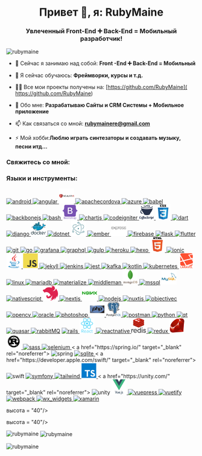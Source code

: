<h1 align="center">Привет 👋, я: RubyMaine</h1>
<h3 align="center">Увлеченный Front-End ➕ Back-End = Мобильный разработчик!</h3>

<p align="left"> <img src="https://komarev.com/ghpvc/?username=rubymaine&label=Profile%20views&color=0e75b6&style=flat" alt="rubymaine" /> </p>

- 🔭 Сейчас я занимаю над собой: **Front -End ➕ Back-End = Мобильный**

- 🌱 Я сейчас обучаюсь: **Фреймворки, курсы и т.д.**

- 👨‍💻 Все мои проекты получены на: [https://github.com/RubyMaine]( https://github.com/RubyMaine)

- 💬 Обо мне: **Разрабатываю Сайты и CRM Системы + Мобильное приложение**

- 📫 Как связаться со мной: **rubymainere@gmail.com**

- ⚡ Мой хобби:**Люблю играть синтезаторы и создавать музыку, песни итд...**

<h3 align="left">Свяжитесь со мной:</h3>
<p align="left">
</p>

<h3 align="left">Языки и инструменты:</h3>
<p align="left"> <a href="https://developer.android.com" target="_blank" rel="noreferrer"> <img src="https://raw.githubusercontent.com/devicons /devicon/master/icons/android/android-original-wordmark.svg" alt="android" width="40" height="40"/> </a> <a href="https://angular.io " target="_blank" rel="noreferrer"> <img src="https://angular.io/assets/images/logos/angular/angular.svg" alt="angular" width="40" height=" 40"/> </a> <a href="https://angular.io" target="_blank" rel="noreferrer"> <img src="https://raw.githubusercontent.com/devicons/devicon/master/icons/angularjs/angularjs-original-wordmark.svg" alt="angularjs" width="40" height="40"/> </a> <a href="https:// cordova.apache.org/" target="_blank" rel="noreferrer"> <img src="https://www.vectorlogo.zone/logos/apache_cordova/apache_cordova-icon.svg" alt="apachecordova" width= "40" height="40"/> </a> <a href="https://azure.microsoft.com/en-in/" target="_blank" rel="noreferrer"> <img src=" https://www.vectorlogo.zone/logos/microsoft_azure/microsoft_azure-icon.svg" alt="azure" width="40" height="40"/> </a> <a href="https://babeljs.io/" target="_blank" rel="noreferrer"> <img src="https://www.vectorlogo.zone/logos/babeljs/babeljs-icon.svg" alt ="babel" width="40" height="40"/> </a> <a href="https://backbonejs.org" target="_blank" rel="noreferrer"> <img src="https ://raw.githubusercontent.com/devicons/devicon/master/icons/backbonejs/backbonejs-original-wordmark.svg" alt="backbonejs" width="40" height="40"/> </a> <a href="https://www.gnu.org/software/bash/" target="_blank" rel="noreferrer"> <img src="https://www.vectorlogo.zone/logos/gnu_bash/gnu_bash- значок.svg" alt="bash" width="40" height="40"/> </a> <a href="https://getbootstrap.com" target="_blank" rel="noreferrer"> <img src ="https://raw.githubusercontent.com/devicons/devicon/master/icons/bootstrap/bootstrap-plain-wordmark.svg" alt="bootstrap" width="40" height="40"/> </a > <a href="https://www.chartjs.org" target="_blank" rel="noreferrer"> <img src="https://www.chartjs.org/media/logo-title.svg" alt="chartjs" width="40" height="40"/> </a> <a href="https://codeigniter.com" target="_blank" rel="noreferrer"> <img src="https://cdn.worldvectorlogo.com/logos/codeigniter.svg" alt="codeigniter" width="40" height="40"/> </a> <a href="https: //offeescript.org" target="_blank" rel="noreferrer"> <img src="https://raw.githubusercontent.com/devicons/devicon/master/icons/coffeescript/coffeescript-original-wordmark.svg" alt="coffeescript" width="40" height="40"/> </a> <a href="https://www.w3schools.com/css/" target="_blank" rel="noreferrer"> <img src="https://raw.githubusercontent.com/devicons/devicon/master/icons/css3/css3-original-wordmark.svg" alt="css3" width="40"height="40"/> </a> <a href="https://dart.dev" target="_blank" rel="noreferrer"> <img src="https://www.vectorlogo.zone/ logos/dartlang/dartlang-icon.svg" alt="dart" width="40" height="40"/> </a> <a href="https://www.djangoproject.com/" target=" _blank" rel="noreferrer"> <img src="https://cdn.worldvectorlogo.com/logos/django.svg" alt="django" width="40" height="40"/> </a> <a href="https://www.docker.com/" target="_blank" rel="noreferrer"> <img src="https://raw.githubusercontent.com/devicons/devicon/master/icons/docker/docker-original-wordmark.svg" alt="docker" width="40" height="40"/> </a> <a href="https:// dotnet.microsoft.com/" target="_blank" rel="noreferrer"> <img src="https://raw.githubusercontent.com/devicons/devicon/master/icons/dot-net/dot-net-original -wordmark.svg" alt="dotnet" width="40" height="40"/> </a> <a href="https://www.electronjs.org" target="_blank" rel="noreferrer "> <img src="https://raw.githubusercontent.com/devicons/devicon/master/icons/electron/electron-original.svg" alt="electron" width="40" height="40"/> </a> <a href="https://emberjs.com/" target="_blank" rel="noreferrer"> <img src="https://raw.githubusercontent.com/devicons/devicon/master/icons /ember/ember-original-wordmark.svg" alt="ember" width="40" height="40"/> </a> <a href="https://expressjs.com" target="_blank" rel="noreferrer"> <img src="https://raw.githubusercontent.com/devicons/devicon/master/icons/express/express-original-wordmark.svg" alt="express" width="40" height ="40"/> </a> <a href="https://firebase.google.com/" target="_blank" rel="noreferrer"> <img src="https://www.vectorlogo.zone/logos/firebase/firebase-icon.svg" alt="firebase" width="40" height="40"/> </a> <a href="https://flask. pallesprojects.com/" target="_blank" rel="noreferrer"> <img src="https://www.vectorlogo.zone/logos/pocoo_flask/pocoo_flask-icon.svg" alt="flask" width="40 " height="40"/> </a> <a href="https://flutter.dev" target="_blank" rel="noreferrer"> <img src="https://www.vectorlogo.zone /logos/flutterio/flutterio-icon.svg" alt="flutter" width="40" height="40"/> </a> <a href="https://git-scm.com/" target= "_blank" rel="noreferrer"> <img src="https://www.vectorlogo.zone/logos/git-scm/git-scm-icon.svg" alt="git" width="40" height=" 40"/> </a> <a href="https://golang.org" target="_blank" rel="noreferrer"> <img src="https://raw.githubusercontent.com/devicons/devicon /master/icons/go/go-original.svg" alt="go" width="40" height="40"/> </a> <a href="https://grafana.com" target=" _blank" rel="noreferrer"> <img src="https://www.vectorlogo.zone/logos/grafana/grafana-icon.svg" alt="grafana" width="40" height="40"/> </a><a href="https://graphql.org" target="_blank" rel="noreferrer"> <img src="https://www.vectorlogo.zone/logos/graphql/graphql-icon.svg" alt ="graphql" width="40" height="40"/> </a> <a href="https://gulpjs.com" target="_blank" rel="noreferrer"> <img src="https ://raw.githubusercontent.com/devicons/devicon/master/icons/gulp/gulp-plain.svg" alt="gulp" width="40" height="40"/> </a> <a href= "https://heroku.com" target="_blank" rel="noreferrer"> <img src="https://www.vectorlogo.zone/logos/heroku/heroku-icon.svg" alt="heroku"width="40" height="40"/> </a> <a href="hexo.io/" target="_blank" rel="noreferrer"> <img src="https://www.vectorlogo. zone/logos/hexoio/hexoio-icon.svg" alt="hexo" width="40" height="40"/> </a> <a href="https://www.w3.org/html/ " target="_blank" rel="noreferrer"> <img src="https://raw.githubusercontent.com/devicons/devicon/master/icons/html5/html5-original-wordmark.svg" alt="html5" width="40" height="40"/> </a> <a href="https://ionicframework.com" target="_blank" rel="noreferrer"> <img src="https://upload.wikimedia.org/wikipedia/commons/d/d1/Ionic_Logo.svg" alt="ionic" width="40" height="40"/> </a> <a href="https:// www.java.com" target="_blank" rel="noreferrer"> <img src="https://raw.githubusercontent.com/devicons/devicon/master/icons/java/java-original.svg" alt= "java" width="40" height="40"/> </a> <a href="https://developer.mozilla.org/en-US/docs/Web/JavaScript" target="_blank" rel ="noreferrer"> <img src="https://raw.githubusercontent.com/devicons/devicon/master/icons/javascript/javascript-original.svg" alt="javascript" width="40" height="40 "/> </a> <a href="https://jekyllrb.com/" target="_blank" rel="noreferrer"> <img src="https://www.vectorlogo.zone/logos/jekyllrb/jekyllrb-icon .svg" alt="jekyll" width="40" height="40"/> </a> <a href="https://www.jenkins.io" target="_blank" rel="noreferrer"> <img src="https://www.vectorlogo.zone/logos/jenkins/jenkins-icon.svg" alt="jenkins" width="40" height="40"/> </a> <a href= "https://jestjs.io" target="_blank" rel="noreferrer"> <img src="https://www.vectorlogo.zone/logos/jestjsio/jestjsio-icon.svg" alt="jest"width="40" height="40"/> </a> <a href="https://kafka.apache.org/" target="_blank" rel="noreferrer"> <img src="https: //www.vectorlogo.zone/logos/apache_kafka/apache_kafka-icon.svg" alt="kafka" width="40" height="40"/> </a> <a href="https://kotlinlang. org" target="_blank" rel="noreferrer"> <img src="https://www.vectorlogo.zone/logos/kotlinlang/kotlinlang-icon.svg" alt="kotlin" width="40" height= "40"/> </a> <a href="https://kubernetes.io" target="_blank" rel="noreferrer"> <img src="https://www.vectorlogo.zone/logos/kubernetes/kubernetes-icon.svg" alt="kubernetes" width="40" height="40"/> </a> <a href="https://laravel.com/" цель ="_blank" rel="noreferrer"> <img src="https://raw.githubusercontent.com/devicons/devicon/master/icons/laravel/laravel-plain-wordmark.svg" alt="laravel" width= "40" height="40"/> </a> <a href="https://www.linux.org/" target="_blank" rel="noreferrer"> <img src="https:// raw.githubusercontent.com/devicons/devicon/master/icons/linux/linux-original.svg" alt="linux" width="40" height="40"/> </a> <a href="https://mariadb.org/" target="_blank" rel="noreferrer"> <img src="https://www.vectorlogo.zone/logos/mariadb/mariadb-icon.svg" alt ="mariadb" width="40" height="40"/> </a> <a href="https://materializecss.com/" target="_blank" rel="noreferrer"> <img src=" https://raw.githubusercontent.com/prplx/svg-logos/5585531d45d294869c4eaab4d7cf2e9c167710a9/svg/materialize.svg" alt="materialize" width="40" height="40"/> </a> <a href=" https://middlemanapp.com/" target="_blank" rel="noreferrer"> <img src="https://raw.githubusercontent.com/leungwensen/svg-icon/b84b3f3a3da329b7c1d02346865f8e98beb05413/dist/svg/logos/middleman.svg" alt="middleman" width="40" height="40"/> </a> <a href="https:// www.mongodb.com/" target="_blank" rel="noreferrer"> <img src="https://raw.githubusercontent.com/devicons/devicon/master/icons/mongodb/mongodb-original-wordmark.svg " alt="mongodb" width="40" height="40"/> </a> <a href="https://www.microsoft.com/en-us/sql-server" target="_blank" rel="noreferrer"> <img src="https://www.svgrepo.com/show/303229/microsoft-sql-server-logo.svg" alt="mssql" width="40" height="40" /></a> <a href="https://www.mysql.com/" target="_blank" rel="noreferrer"> <img src="https://raw.githubusercontent.com/devicons/devicon/ master/icons/mysql/mysql-original-wordmark.svg" alt="mysql" width="40" height="40"/> </a> <a href="https://nativescript.org/" цель ="_blank" rel="noreferrer"> <img src="https://raw.githubusercontent.com/detain/svg-logos/780f25886640cef088af994181646db2f6b1a3f8/svg/nativescript.svg" alt="nativescript" width="40" height ="40"/> </a> <a href="https://nestjs.com/" target="_blank" rel="noreferrer"><img src="https://raw.githubusercontent.com/devicons/devicon/master/icons/nestjs/nestjs-plain.svg" alt="nestjs" width="40" height="40"/> </ a> <a href="https://nextjs.org/" target="_blank" rel="noreferrer"> <img src="https://cdn.worldvectorlogo.com/logos/nextjs-2.svg" alt="nextjs" width="40" height="40"/> </a> <a href="https://www.nginx.com" target="_blank" rel="noreferrer"> <img src ="https://raw.githubusercontent.com/devicons/devicon/master/icons/nginx/nginx-original.svg" alt="nginx" width="40" height="40"/> </a> <a href="https://nodejs.org" target="_blank" rel="noreferrer"> <img src="https://raw.githubusercontent.com/devicons/devicon/master/icons/nodejs/nodejs- original-wordmark.svg" alt="nodejs" width="40" height="40"/> </a> <a href="https://nuxtjs.org/" target="_blank" rel="noreferrer "> <img src="https://www.vectorlogo.zone/logos/nuxtjs/nuxtjs-icon.svg" alt="nuxtjs" width="40" height="40"/> </a> <a href="https://developer.apple.com/library/archive/documentation/Cocoa/Conceptual/ProgrammingWithObjectiveC/Introduction/Introduction.html" target="_blank" rel="noreferrer"><img src="https://www.vectorlogo.zone/logos/apple_objectivec/apple_objectivec-icon.svg" alt="objectivec" width="40" height="40"/> </a> <a href= "https://opencv.org/" target="_blank" rel="noreferrer"> <img src="https://www.vectorlogo.zone/logos/opencv/opencv-icon.svg" alt="opencv " width="40" height="40"/> </a> <a href="https://www.oracle.com/" target="_blank" rel="noreferrer"> <img src="https ://raw.githubusercontent.com/devicons/devicon/master/icons/oracle/oracle-original.svg" alt="oracle" width="40" height="40"/> </a><a href="https://www.photoshop.com/en" target="_blank" rel="noreferrer"> <img src="https://raw.githubusercontent.com/devicons/devicon/master/icons /photoshop/photoshop-line.svg" alt="photoshop" width="40" height="40"/> </a> <a href="https://www.php.net" target="_blank" rel="noreferrer"> <img src="https://raw.githubusercontent.com/devicons/devicon/master/icons/php/php-original.svg" alt="php" width="40" height=" 40"/> </a> <a href="https://www.postgresql.org" target="_blank" rel="noreferrer"> <img src="https://raw.githubusercontent.com/devicons/devicon/master/icons/postgresql/postgresql-original-wordmark.svg" alt="postgresql" width="40" height="40"/> </a> <a href="https:// postman.com" target="_blank" rel="noreferrer"> <img src="https://www.vectorlogo.zone/logos/getpostman/getpostman-icon.svg" alt="postman" width="40" height="40"/> </a> <a href="https://www.python.org" target="_blank" rel="noreferrer"> <img src="https://raw.githubusercontent. com/devicons/devicon/master/icons/python/python-original.svg" alt="python" width="40" height="40"/> </a> <a href="https://www.qt.io/" target="_blank" rel="noreferrer"> <img src="https://upload.wikimedia.org/wikipedia/commons/0/0b/Qt_logo_2016.svg" alt ="qt" width="40" height="40"/> </a> <a href="https://quasar.dev/" target="_blank" rel="noreferrer"> <img src=" https://cdn.quasar.dev/logo/svg/quasar-logo.svg" alt="quasar" width="40" height="40"/> </a> <a href="https:// www.rabbitmq.com" target="_blank" rel="noreferrer"> <img src="https://www.vectorlogo.zone/logos/rabbitmq/rabbitmq-icon.svg" alt="rabbitMQ" width=" 40" высота="40"/></a> <a href="https://rubyonrails.org" target="_blank" rel="noreferrer"> <img src="https://raw.githubusercontent.com/devicons/devicon/master/icons /rails/rails-original-wordmark.svg" alt="rails" width="40" height="40"/> </a> <a href="https://reactjs.org/" target="_blank " rel="noreferrer"> <img src="https://raw.githubusercontent.com/devicons/devicon/master/icons/react/react-original-wordmark.svg" alt="react" width="40" height="40"/> </a> <a href="https://reactnative.dev/" target="_blank" rel="noreferrer"> <img src="https://reactnative.dev/img/header_logo.svg" alt="reactnative" width="40" height="40"/> </a> <a href="https://redis.io" target="_blank " rel="noreferrer"> <img src="https://raw.githubusercontent.com/devicons/devicon/master/icons/redis/redis-original-wordmark.svg" alt="redis" width="40" height="40"/> </a> <a href="https://redux.js.org" target="_blank" rel="noreferrer"> <img src="https://raw.githubusercontent. com/devicons/devicon/master/icons/redux/redux-original.svg" alt="redux" width="40" height="40"/> </a> <a href="https://www.ruby-lang.org/en/" target="_blank" rel="noreferrer"> <img src="https://raw.githubusercontent.com/devicons/devicon/master/icons/ruby/ruby-original.svg " alt="ruby" width="40" height="40"/> </a> <a href="https://www.rust-lang.org" target="_blank" rel="noreferrer"> <img src="https://raw.githubusercontent.com/devicons/devicon/master/icons/rust/rust-plain.svg" alt="rust" width="40" height="40"/> </ a> <a href="https://sass-lang.com" target="_blank" rel="noreferrer"> <img src="https://raw.githubusercontent.com/devicons/devicon/master/icons /sass/sass-original.svg"alt="sass" width="40" height="40"/> </a> <a href="https://www.selenium.dev" target="_blank" rel="noreferrer"> <img src ="https://raw.githubusercontent.com/detain/svg-logos/780f25886640cef088af994181646db2f6b1a3f8/svg/selenium-logo.svg" alt="selenium" width="40" height="40"/> </a> < a href="https://spring.io/" target="_blank" rel="noreferrer"> <img src="https://www.vectorlogo.zone/logos/springio/springio-icon.svg" alt ="spring" width="40" height="40"/> </a> <a href="https://www.sqlite.org/" target="_blank" rel="noreferrer"> <img src="https://www.vectorlogo.zone/logos/sqlite/sqlite-icon.svg" alt="sqlite" width="40" height="40"/> </a> < a href="https://developer.apple.com/swift/" target="_blank" rel="noreferrer"> <img src="https://raw.githubusercontent.com/devicons/devicon/master/icons /swift/swift-original.svg" alt="swift" width="40" height="40"/> </a> <a href="https://symfony.com" target="_blank" rel= "noreferrer"> <img src="https://symfony.com/logos/symfony_black_03.svg" alt="symfony" width="40" height="40"/> </a> <a href="https://tailwindcss.com/" target="_blank" rel="noreferrer"> <img src="https://www.vectorlogo.zone/logos/tailwindcss/tailwindcss-icon.svg" alt ="tailwind" width="40" height="40"/> </a> <a href="https://www.typescriptlang.org/" target="_blank" rel="noreferrer"> <img src ="https://raw.githubusercontent.com/devicons/devicon/master/icons/typescript/typescript-original.svg" alt="typescript" width="40" height="40"/> </a> < a href="https://unity.com/" target="_blank" rel="noreferrer"> <img src="https://www.vectorlogo.zone/logos/unity3d/unity3d-icon.svg"alt="unity" width="40" height="40"/> </a> <a href="https://vuejs.org/" target="_blank" rel="noreferrer"> <img src= "https://raw.githubusercontent.com/devicons/devicon/master/icons/vuejs/vuejs-original-wordmark.svg" alt="vuejs" width="40" height="40"/> </a> <a href="https://vuepress.vuejs.org/" target="_blank" rel="noreferrer"> <img src="https://raw.githubusercontent.com/AliasIO/wappalyzer/master/src/ drivers/webextension/images/icons/VuePress.svg" alt="vuepress" width="40" height="40"/> </a> <a href="https://vuetifyjs.com/en/"target="_blank" rel="noreferrer"> <img src="https://bestofjs.org/logos/vuetify.svg" alt="vuetify" width="40" height="40"/> </a > <a href="https://webpack.js.org" target="_blank" rel="noreferrer"> <img src="https://raw.githubusercontent.com/devicons/devicon/d00d0969292a6569d45b06d3f350f463a0107b0d/icons/ webpack/webpack-original-wordmark.svg" alt="webpack" width="40" height="40"/> </a> <a href="https://www.wxwidgets.org/" target=" _blank" rel="noreferrer"> <img src="https://upload.wikimedia.org/wikipedia/commons/b/bb/WxWidgets.svg" alt="wx_widgets"width="40" height="40"/> </a> <a href="https://dotnet.microsoft.com/apps/xamarin" target="_blank" rel="noreferrer"> <img src= "https://raw.githubusercontent.com/detain/svg-logos/780f25886640cef088af994181646db2f6b1a3f8/svg/xamarin.svg" alt="xamarin" width="40" height="40"/> </a> </p>высота = "40"/> </a> </p>высота = "40"/> </a> </p>

<p><img align="left" src="https://github-readme-stats.vercel.app/api/top-langs?username=rubymaine&show_icons=true&locale=en&layout=compact" alt="rubymaine" /> </p>

<p> <img align="center" src="https://github-readme-stats.vercel.app/api?username=rubymaine&show_icons=true&locale=en" alt="rubymaine" /> </p>

<p><img align="center" src="https://github-readme-streak-stats.herokuapp.com/?user=rubymaine&" alt="rubymaine" /></p>

